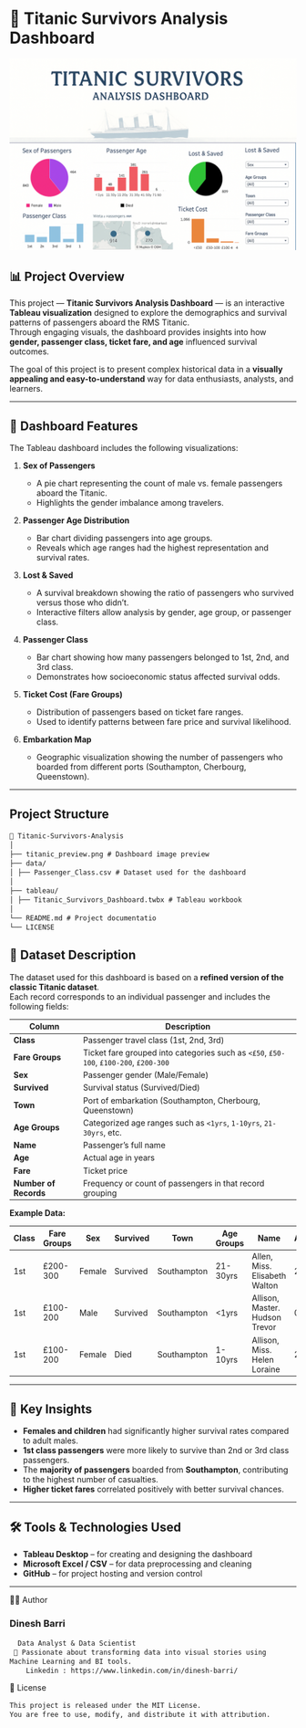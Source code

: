 # 🚢 Titanic Survivors Analysis Dashboard

![Titanic Dashboard Preview](titanic_preview.png)

## 📊 Project Overview

This project — **Titanic Survivors Analysis Dashboard** — is an interactive **Tableau visualization** designed to explore the demographics and survival patterns of passengers aboard the RMS Titanic.  
Through engaging visuals, the dashboard provides insights into how **gender, passenger class, ticket fare, and age** influenced survival outcomes.

The goal of this project is to present complex historical data in a **visually appealing and easy-to-understand** way for data enthusiasts, analysts, and learners.

---

## 🧭 Dashboard Features

The Tableau dashboard includes the following visualizations:

1. **Sex of Passengers**
   - A pie chart representing the count of male vs. female passengers aboard the Titanic.
   - Highlights the gender imbalance among travelers.

2. **Passenger Age Distribution**
   - Bar chart dividing passengers into age groups.
   - Reveals which age ranges had the highest representation and survival rates.

3. **Lost & Saved**
   - A survival breakdown showing the ratio of passengers who survived versus those who didn’t.
   - Interactive filters allow analysis by gender, age group, or passenger class.

4. **Passenger Class**
   - Bar chart showing how many passengers belonged to 1st, 2nd, and 3rd class.
   - Demonstrates how socioeconomic status affected survival odds.

5. **Ticket Cost (Fare Groups)**
   - Distribution of passengers based on ticket fare ranges.
   - Used to identify patterns between fare price and survival likelihood.

6. **Embarkation Map**
   - Geographic visualization showing the number of passengers who boarded from different ports (Southampton, Cherbourg, Queenstown).

---
## Project Structure
```
📂 Titanic-Survivors-Analysis
│
├── titanic_preview.png # Dashboard image preview
├── data/
│ ├── Passenger_Class.csv # Dataset used for the dashboard
│
├── tableau/
│ ├── Titanic_Survivors_Dashboard.twbx # Tableau workbook
│
└── README.md # Project documentatio
└── LICENSE
```


## 🧾 Dataset Description

The dataset used for this dashboard is based on a **refined version of the classic Titanic dataset**.  
Each record corresponds to an individual passenger and includes the following fields:

| Column | Description |
|--------|--------------|
| **Class** | Passenger travel class (1st, 2nd, 3rd) |
| **Fare Groups** | Ticket fare grouped into categories such as `<£50`, `£50-100`, `£100-200`, `£200-300` |
| **Sex** | Passenger gender (Male/Female) |
| **Survived** | Survival status (Survived/Died) |
| **Town** | Port of embarkation (Southampton, Cherbourg, Queenstown) |
| **Age Groups** | Categorized age ranges such as `<1yrs`, `1-10yrs`, `21-30yrs`, etc. |
| **Name** | Passenger’s full name |
| **Age** | Actual age in years |
| **Fare** | Ticket price |
| **Number of Records** | Frequency or count of passengers in that record grouping |

**Example Data:**

| Class | Fare Groups | Sex | Survived | Town | Age Groups | Name | Age | Fare |
|--------|--------------|-----|-----------|------|-------------|------|------|------|
| 1st | £200-300 | Female | Survived | Southampton | 21-30yrs | Allen, Miss. Elisabeth Walton | 29 | 211.3375 |
| 1st | £100-200 | Male | Survived | Southampton | <1yrs | Allison, Master. Hudson Trevor | 0.9 | 151.55 |
| 1st | £100-200 | Female | Died | Southampton | 1-10yrs | Allison, Miss. Helen Loraine | 2 | 151.55 |

---

## 🎨 Key Insights

- **Females and children** had significantly higher survival rates compared to adult males.  
- **1st class passengers** were more likely to survive than 2nd or 3rd class passengers.  
- The **majority of passengers** boarded from **Southampton**, contributing to the highest number of casualties.  
- **Higher ticket fares** correlated positively with better survival chances.  

---

## 🛠️ Tools & Technologies Used

- **Tableau Desktop** – for creating and designing the dashboard  
- **Microsoft Excel / CSV** – for data preprocessing and cleaning  
- **GitHub** – for project hosting and version control  

---

🧑‍💻 Author

 ### Dinesh Barri
      Data Analyst & Data Scientist
     📍 Passionate about transforming data into visual stories using Machine Learning and BI tools.
        Linkedin : https://www.linkedin.com/in/dinesh-barri/
📜 License

    This project is released under the MIT License.
    You are free to use, modify, and distribute it with attribution.

